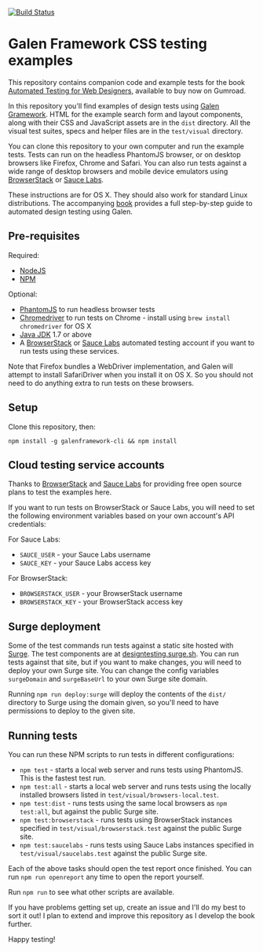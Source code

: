 [![Build Status](https://travis-ci.org/froots/design-testing.svg?branch=master)](https://travis-ci.org/froots/design-testing)

# Galen Framework CSS testing examples

This repository contains companion code and example tests for the book [Automated Testing for Web Designers](https://gumroad.com/l/Dgbv), available to buy now on Gumroad.

In this repository you'll find examples of design tests using [Galen Gramework](http://galenframework.com/). HTML for the example search form and layout components, along with their CSS and JavaScript assets are in the `dist` directory. All the visual test suites, specs and helper files are in the `test/visual` directory.

You can clone this repository to your own computer and run the example tests. Tests can run on the headless PhantomJS browser, or on desktop browsers like Firefox, Chrome and Safari. You can also run tests against a wide range of desktop browsers and mobile device emulators using [BrowserStack](https://www.browserstack.com) or [Sauce Labs](https://saucelabs.com/).

These instructions are for OS X. They should also work for standard Linux distributions. The accompanying [book](https://gumroad.com/l/Dgbv) provides a full step-by-step guide to automated design testing using Galen.

## Pre-requisites

Required:

* [NodeJS](https://nodejs.org)
* [NPM](https://www.npmjs.com/)

Optional:

* [PhantomJS](http://phantomjs.org/) to run headless browser tests
* [Chromedriver](https://sites.google.com/a/chromium.org/chromedriver/) to run tests on Chrome - install using `brew install chromedriver` for OS X
* [Java JDK](http://www.oracle.com/technetwork/java/javase/downloads/index.html) 1.7 or above
* A [BrowserStack](https://www.browserstack.com) or [Sauce Labs](https://saucelabs.com/) automated testing account if you want to run tests using these services.

Note that Firefox bundles a WebDriver implementation, and Galen will attempt to install SafariDriver when you install it on OS X. So you should not need to do anything extra to run tests on these browsers.

## Setup

Clone this repository, then:

`npm install -g galenframework-cli && npm install`

## Cloud testing service accounts

Thanks to [BrowserStack](https://www.browserstack.com) and [Sauce Labs](https://saucelabs.com/) for providing free open source plans to test the examples here.

If you want to run tests on BrowserStack or Sauce Labs, you will need to set the following environment variables based on your own account's API credentials:

For Sauce Labs:

* `SAUCE_USER` - your Sauce Labs username
* `SAUCE_KEY` - your Sauce Labs access key

For BrowserStack:

* `BROWSERSTACK_USER` - your BrowserStack username
* `BROWSERSTACK_KEY` - your BrowserStack access key

## Surge deployment

Some of the test commands run tests against a static site hosted with [Surge](http://surge.sh/). The test components are at  [designtesting.surge.sh](http://designtesting.surge.sh/). You can run tests against that site, but if you want to make changes, you will need to deploy your own Surge site. You can change the config variables `surgeDomain` and `surgeBaseUrl` to your own Surge site domain.

Running `npm run deploy:surge` will deploy the contents of the `dist/` directory to Surge using the domain given, so you'll need to have permissions to deploy to the given site.

## Running tests

You can run these NPM scripts to run tests in different configurations:

* `npm test` - starts a local web server and runs tests using PhantomJS. This is the fastest test run.
* `npm test:all` - starts a local web server and runs tests using the locally installed browsers listed in `test/visual/browsers-local.test`.
* `npm test:dist` - runs tests using the same local browsers as `npm test:all`, but against the public Surge site.
* `npm test:browserstack` - runs tests using BrowserStack instances specified in `test/visual/browserstack.test` against the public Surge site.
* `npm test:saucelabs` - runs tests using Sauce Labs instances specified in `test/visual/saucelabs.test` against the public Surge site.

Each of the above tasks should open the test report once finished. You can run `npm run openreport` any time to open the report yourself.

Run `npm run` to see what other scripts are available.

If you have problems getting set up, create an issue and I'll do my best to sort it out! I plan to extend and improve this repository as I develop the book further.

Happy testing!
